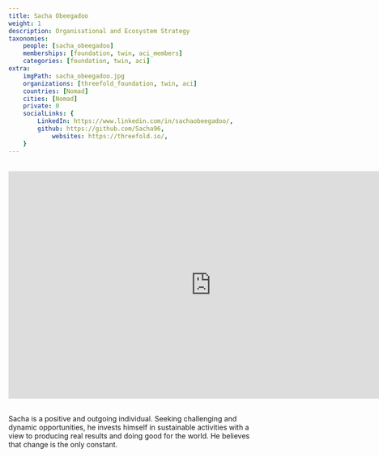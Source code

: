 ```yaml
---
title: Sacha Obeegadoo
weight: 1
description: Organisational and Ecosystem Strategy
taxonomies:
    people: [sacha_obeegadoo]
    memberships: [foundation, twin, aci_members]
    categories: [foundation, twin, aci]
extra:
    imgPath: sacha_obeegadoo.jpg
    organizations: [threefold_foundation, twin, aci]
    countries: [Nomad]
    cities: [Nomad]
    private: 0
    socialLinks: {
        LinkedIn: https://www.linkedin.com/in/sachaobeegadoo/,
        github: https://github.com/Sacha96,
            websites: https://threefold.io/,
    }
---
```


<BR>
<div class="aspect-w-16 aspect-h-9">
<iframe src="https://player.vimeo.com/video/607420033?h=924c1841b0" width="800" height="450" frameborder="0" allow="autoplay; fullscreen" allowfullscreen></iframe>
</div>
<BR>

  

Sacha is a positive and outgoing individual. Seeking challenging and dynamic opportunities, he invests himself in sustainable activities with a view to producing real results and doing good for the world. He believes that change is the only constant.
